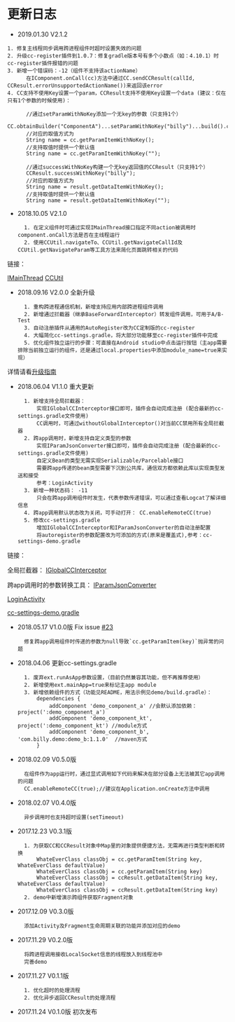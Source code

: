 
# 更新日志

- 2019.01.30 V2.1.2

~~~
1. 修复主线程同步调用跨进程组件时超时设置失效的问题
2. 升级cc-register插件到1.0.7：修复gradle版本号有多个小数点（如：4.10.1）时cc-register插件报错的问题
3. 新增一个错误码：-12（组件不支持该actionName）
      在IComponent.onCall(cc)方法中通过CC.sendCCResult(callId, CCResult.errorUnsupportedActionName())来返回该error
4. CC支持不使用Key设置一个param，CCResult支持不使用Key设置一个data (建议：仅在只有1个参数的时候使用)：

      //通过setParamWithNoKey添加一个无key的参数（只支持1个）
      CC.obtainBuilder("ComponentA")...setParamWithNoKey("billy")...build().callAsync();
      //对应的取值方式为
      String name = cc.getParamItemWithNoKey();
      //支持取值时提供一个默认值
      String name = cc.getParamItemWithNoKey("");
      
      //通过successWithNoKey构建一个无key返回值的CCResult（只支持1个）
      CCResult.successWithNoKey("billy");
      //对应的取值方式为
      String name = result.getDataItemWithNoKey();
      //支持取值时提供一个默认值
      String name = result.getDataItemWithNoKey("");
~~~
- 2018.10.05 V2.1.0


        1. 在定义组件时可通过实现IMainThread接口指定不同action被调用时component.onCall方法是否在主线程运行
        2. 使用CCUtil.navigateTo、CCUtil.getNavigateCallId及CCUtil.getNavigateParam等工具方法来简化页面跳转相关的代码

链接：

[IMainThread](https://github.com/luckybilly/CC/blob/master/cc/src/main/java/com/billy/cc/core/component/IMainThread.java)
[CCUtil](https://github.com/luckybilly/CC/blob/master/cc/src/main/java/com/billy/cc/core/component/CCUtil.java)

     
- 2018.09.16 V2.0.0 全新升级


        1. 重构跨进程通信机制，新增支持应用内部跨进程组件调用
        2. 新增通过拦截器（继承BaseForwardInterceptor）转发组件调用，可用于A/B-Test
        3. 自动注册插件从通用的AutoRegister改为CC定制版的cc-register
        4. 大幅简化cc-settings.gradle，将大部分功能移至cc-register插件中完成
        5. 优化组件独立运行的步骤：可直接在Android studio中点击运行按钮（主app需要排除当前独立运行的组件，还是通过local.properties中添加module_name=true来实现）
        
详情请看[升级指南][1]

- 2018.06.04 V1.1.0 重大更新


        1. 新增支持全局拦截器： 
            实现IGlobalCCInterceptor接口即可，插件会自动完成注册 (配合最新的cc-settings.gradle文件使用)
            CC调用时，可通过withoutGlobalInterceptor()对当前CC禁用所有全局拦截器
        2. 跨app调用时，新增支持自定义类型的参数
            实现IParamJsonConverter接口即可，插件会自动完成注册 (配合最新的cc-settings.gradle文件使用)
            自定义Bean的类型无需实现Serializable/Parcelable接口
            需要跨app传递的bean类型需要下沉到公共库，通信双方都依赖此库以实现类型发送和接受
            参考：LoginActivity
        3. 新增一种状态码： -11
            只会在跨app调用组件时发生，代表参数传递错误，可以通过查看Logcat了解详细信息
        4. 跨app调用默认状态改为关闭，可手动打开： CC.enableRemoteCC(true)
        5. 修改cc-settings.gradle
            增加IGlobalCCInterceptor和IParamJsonConverter的自动注册配置
            将autoregister的参数配置改为可添加的方式(原来是覆盖式),参考：cc-settings-demo.gradle

链接：

全局拦截器：
[IGlobalCCInterceptor](https://github.com/luckybilly/CC/blob/master/cc/src/main/java/com/billy/cc/core/component/IGlobalCCInterceptor.java)

跨app调用时的参数转换工具：
[IParamJsonConverter](https://github.com/luckybilly/CC/blob/master/cc/src/main/java/com/billy/cc/core/component/IParamJsonConverter.java)

[LoginActivity](https://github.com/luckybilly/CC/blob/master/demo_component_b/src/main/java/com/billy/cc/demo/component/b/LoginActivity.java)

[cc-settings-demo.gradle](https://github.com/luckybilly/CC/blob/master/cc-settings-demo.gradle)

- 2018.05.17 V1.0.0版 Fix issue [#23](https://github.com/luckybilly/CC/issues/23)


        修复跨app调用组件时传递的参数为null导致`cc.getParamItem(key)`抛异常的问题

- 2018.04.06 更新cc-settings.gradle


        1. 废弃ext.runAsApp参数设置，（目前仍然兼容其功能，但不再推荐使用）
        2. 新增使用ext.mainApp=true来标记主app module
        3. 新增依赖组件的方式（功能见README，用法示例见demo/build.gradle）： 
            dependencies {
                addComponent 'demo_component_a' //会默认添加依赖：project(':demo_component_a')
                addComponent 'demo_component_kt', project(':demo_component_kt') //module方式
                addComponent 'demo_component_b', 'com.billy.demo:demo_b:1.1.0'  //maven方式
            }
        

- 2018.02.09 V0.5.0版

        
        在组件作为app运行时，通过显式调用如下代码来解决在部分设备上无法被其它app调用的问题
        CC.enableRemoteCC(true);//建议在Application.onCreate方法中调用

- 2018.02.07 V0.4.0版

        
        异步调用时也支持超时设置(setTimeout)

- 2017.12.23 V0.3.1版

        
        1. 为获取CC和CCResult对象中Map里的对象提供便捷方法，无需再进行类型判断和转换
            WhateEverClass classObj = cc.getParamItem(String key, WhateEverClass defaultValue)
            WhateEverClass classObj = cc.getParamItem(String key)
            WhateEverClass classObj = ccResult.getDataItem(String key, WhateEverClass defaultValue)
            WhateEverClass classObj = ccResult.getDataItem(String key)
        2. demo中新增演示跨组件获取Fragment对象
            
        

- 2017.12.09 V0.3.0版

    
        添加Activity及Fragment生命周期关联的功能并添加对应的demo

- 2017.11.29 V0.2.0版


        将跨进程调用接收LocalSocket信息的线程放入到线程池中
        完善demo
        
- 2017.11.27 V0.1.1版
    
    
        1. 优化超时的处理流程
        2. 优化异步返回CCResult的处理流程

- 2017.11.24 V0.1.0版 初次发布


[1]: #/1.x_to_2.x